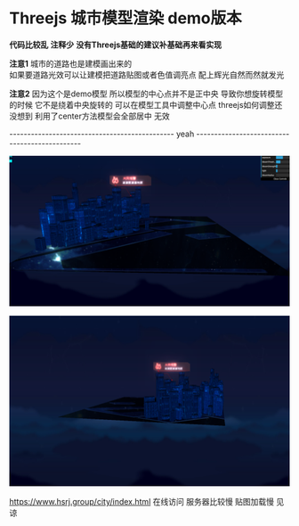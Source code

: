 # Threejs 城市模型渲染 demo版本

**代码比较乱**
**注释少**
**没有Threejs基础的建议补基础再来看实现**


**注意1**
城市的道路也是建模画出来的  
如果要道路光效可以让建模把道路贴图或者色值调亮点 
配上辉光自然而然就发光

**注意2**
因为这个是demo模型 
所以模型的中心点并不是正中央 
导致你想旋转模型的时候 
它不是绕着中央旋转的 
可以在模型工具中调整中心点 
threejs如何调整还没想到
利用了center方法模型会全部居中 无效

---------------------------------------------- yeah ----------------------------------------------

![效果图 1](https://github.com/542154968/threejs-city-model/blob/master/images/city1.png)

![效果图 2](https://github.com/542154968/threejs-city-model/blob/master/images/city2.png)


https://www.hsrj.group/city/index.html 在线访问 服务器比较慢 贴图加载慢 见谅
